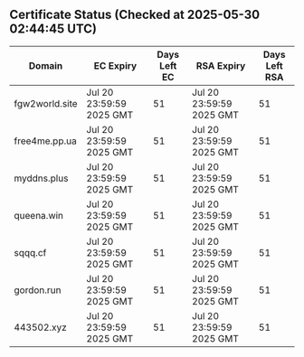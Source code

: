 ## Certificate Status (Checked at 2025-05-30 02:44:45 UTC)
| Domain | EC Expiry | Days Left EC | RSA Expiry | Days Left RSA |
|--------|-----------|-------------|------------|--------------|
| fgw2world.site | Jul 20 23:59:59 2025 GMT | 51 | Jul 20 23:59:59 2025 GMT | 51 |
| free4me.pp.ua | Jul 20 23:59:59 2025 GMT | 51 | Jul 20 23:59:59 2025 GMT | 51 |
| myddns.plus | Jul 20 23:59:59 2025 GMT | 51 | Jul 20 23:59:59 2025 GMT | 51 |
| queena.win | Jul 20 23:59:59 2025 GMT | 51 | Jul 20 23:59:59 2025 GMT | 51 |
| sqqq.cf | Jul 20 23:59:59 2025 GMT | 51 | Jul 20 23:59:59 2025 GMT | 51 |
| gordon.run | Jul 20 23:59:59 2025 GMT | 51 | Jul 20 23:59:59 2025 GMT | 51 |
| 443502.xyz | Jul 20 23:59:59 2025 GMT | 51 | Jul 20 23:59:59 2025 GMT | 51 |

